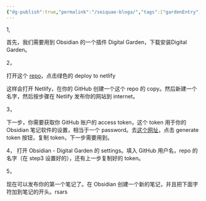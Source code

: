 ```yaml
---
{"dg-publish":true,"permalink":"/seiquae-bloga/","tags":["gardenEntry"]}
---
```



1,

首先，我们需要用到 Obsidian 的一个插件 Digital Garden，下载安装Digital Garden。

2，

打开这个 [repo](https://github.com/oleeskild/digitalgarden)，点击绿色的 deploy to netlify

这样会打开 Netlify，在你的 GitHub 创建一个这个 repo 的 copy。然后新建一个名字，然后按步骤在 Netlify 发布你的网站到 internet。

3，

下一步，你需要获取你 GitHub 账户的 access token，这个 token 用于你的 Obsidian 笔记软件的设置，相当于一个 password。去[这个网址](https://github.com/settings/tokens/new?scopes=repo)，点击 generate token 按钮，复制 token，下一步需要用到。

4， 打开 Obsidian - Digital Garden 的 settings。填入 GitHub 用户名，repo 的名字（在 step3 设置好的），还有上一步复制好的 token。

5，

现在可以发布你的第一个笔记了。在 Obsidian 创建一个新的笔记，并且把下面字符加到笔记的开头。rsars 